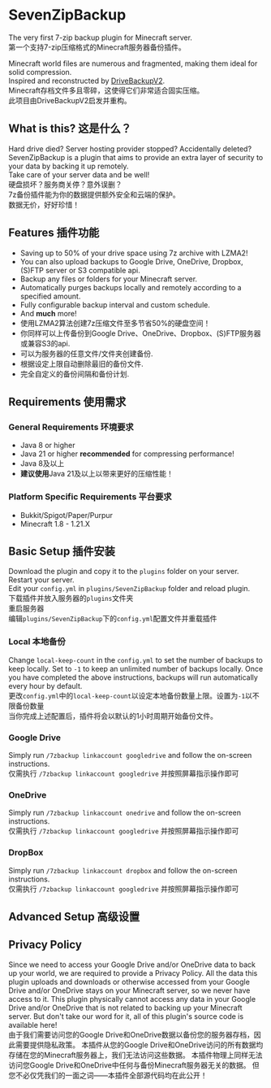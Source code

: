 # SevenZipBackup

The very first 7-zip backup plugin for Minecraft server.  
第一个支持7-zip压缩格式的Minecraft服务器备份插件。 

Minecraft world files are numerous and fragmented, making them ideal for solid compression.  
Inspired and reconstructed by [DriveBackupV2](https://github.com/MaxMaeder/DriveBackupV2).  
Minecraft存档文件多且零碎，这使得它们非常适合固实压缩。  
此项目由DriveBackupV2启发并重构。  

## What is this? 这是什么？
Hard drive died? Server hosting provider stopped? Accidentally deleted?  
SevenZipBackup is a plugin that aims to provide an extra layer of security to your data by backing it up remotely.  
Take care of your server data and be well!  
硬盘损坏？服务商关停？意外误删？  
7z备份插件能为你的数据提供额外安全和云端的保护。  
数据无价，好好珍惜！  

## Features 插件功能
- Saving up to 50% of your drive space using 7z archive with LZMA2!  
- You can also upload backups to Google Drive, OneDrive, Dropbox, (S)FTP server or S3 compatible api.  
- Backup any files or folders for your Minecraft server.  
- Automatically purges backups locally and remotely according to a specified amount.  
- Fully configurable backup interval and custom schedule.  
- And **much** more!  
- 使用LZMA2算法创建7z压缩文件至多节省50%的硬盘空间！  
- 你同样可以上传备份到Google Drive、OneDrive、Dropbox、(S)FTP服务器或兼容S3的api.  
- 可以为服务器的任意文件/文件夹创建备份.  
- 根据设定上限自动删除最旧的备份文件.  
- 完全自定义的备份间隔和备份计划.  

## Requirements 使用需求
### General Requirements 环境要求

- Java 8 or higher
- Java 21 or higher **recommended** for compressing performance!
- Java 8及以上
- **建议使用**Java 21及以上以带来更好的压缩性能！

### Platform Specific Requirements 平台要求

- Bukkit/Spigot/Paper/Purpur
- Minecraft 1.8 - 1.21.X

## Basic Setup 插件安装
Download the plugin and copy it to the `plugins` folder on your server.  
Restart your server.  
Edit your `config.yml` in `plugins/SevenZipBackup` folder and reload plugin.  
下载插件并放入服务器的`plugins`文件夹  
重启服务器  
编辑`plugins/SevenZipBackup`下的`config.yml`配置文件并重载插件  

### Local 本地备份

Change `local-keep-count` in the `config.yml` to set the number of backups to keep locally. Set to `-1` to keep an unlimited number of backups locally.
Once you have completed the above instructions, backups will run automatically every hour by default.  
更改`config.yml`中的`local-keep-count`以设定本地备份数量上限。设置为`-1`以不限备份数量  
当你完成上述配置后，插件将会以默认的1小时周期开始备份文件。

### Google Drive
Simply run `/7zbackup linkaccount googledrive` and follow the on-screen instructions.  
仅需执行 `/7zbackup linkaccount googledrive` 并按照屏幕指示操作即可

### OneDrive
Simply run `/7zbackup linkaccount onedrive` and follow the on-screen instructions.  
仅需执行 `/7zbackup linkaccount googledrive` 并按照屏幕指示操作即可

### DropBox
Simply run `/7zbackup linkaccount dropbox` and follow the on-screen instructions.  
仅需执行 `/7zbackup linkaccount googledrive` 并按照屏幕指示操作即可

## Advanced Setup 高级设置



## Privacy Policy
Since we need to access your Google Drive and/or OneDrive data to back up your world, we are required to provide a Privacy Policy.
All the data this plugin uploads and downloads or otherwise accessed from your Google Drive and/or OneDrive stays on your Minecraft server, so we never have access to it.
This plugin physically cannot access any data in your Google Drive and/or OneDrive that is not related to backing up your Minecraft server.
But don't take our word for it, all of this plugin's source code is available here!  
由于我们需要访问您的Google Drive和OneDrive数据以备份您的服务器存档，因此需要提供隐私政策。
本插件从您的Google Drive和OneDrive访问的所有数据均存储在您的Minecraft服务器上，我们无法访问这些数据。
本插件物理上同样无法访问您Google Drive和OneDrive中任何与备份Minecraft服务器无关的数据。
但您不必仅凭我们的一面之词——本插件全部源代码均在此公开！ 